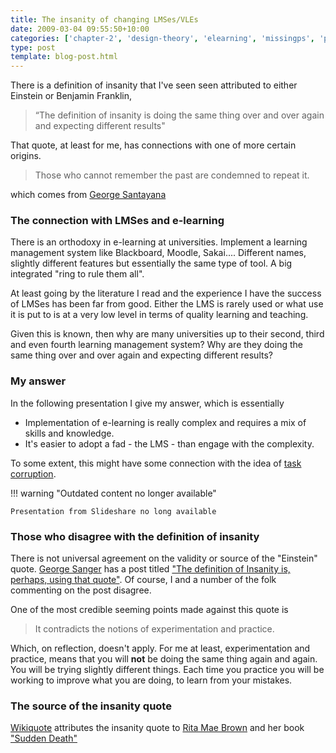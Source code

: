 ```yaml
---
title: The insanity of changing LMSes/VLEs
date: 2009-03-04 09:55:50+10:00
categories: ['chapter-2', 'design-theory', 'elearning', 'missingps', 'psframework', 'quotes', 'thesis']
type: post
template: blog-post.html
---
```

There is a definition of insanity that I've seen seen attributed to either Einstein or Benjamin Franklin,

> “The definition of insanity is doing the same thing over and over again and expecting different results"

That quote, at least for me, has connections with one of more certain origins.

> Those who cannot remember the past are condemned to repeat it.

which comes from [George Santayana](http://en.wikipedia.org/wiki/George_Santayana)

### The connection with LMSes and e-learning

There is an orthodoxy in e-learning at universities. Implement a learning management system like Blackboard, Moodle, Sakai.... Different names, slightly different features but essentially the same type of tool. A big integrated "ring to rule them all".

At least going by the literature I read and the experience I have the success of LMSes has been far from good. Either the LMS is rarely used or what use it is put to is at a very low level in terms of quality learning and teaching.

Given this is known, then why are many universities up to their second, third and even fourth learning management system? Why are they doing the same thing over and over again and expecting different results?

### My answer

In the following presentation I give my answer, which is essentially

- Implementation of e-learning is really complex and requires a mix of skills and knowledge.
- It's easier to adopt a fad - the LMS - than engage with the complexity.

To some extent, this might have some connection with the idea of [task corruption](/blog2/2009/03/04/task-corruption-in-teaching-university-negative-impact-of-place/).


!!! warning "Outdated content no longer available"

    Presentation from Slideshare no long available


### Those who disagree with the definition of insanity

There is not universal agreement on the validity or source of the "Einstein" quote. [George Sanger](http://www.oreillynet.com/pub/au/2203) has a post titled ["The definition of Insanity is, perhaps, using that quote"](http://blogs.oreilly.com/digitalmedia/2006/10/the-definition-of-insanity-is.html). Of course, I and a number of the folk commenting on the post disagree.

One of the most credible seeming points made against this quote is

> It contradicts the notions of experimentation and practice.

Which, on reflection, doesn't apply. For me at least, experimentation and practice, means that you will **not** be doing the same thing again and again. You will be trying slightly different things. Each time you practice you will be working to improve what you are doing, to learn from your mistakes.

### The source of the insanity quote

[Wikiquote](http://en.wikiquote.org/) attributes the insanity quote to [Rita Mae Brown](http://en.wikiquote.org/wiki/Rita_Mae_Brown) and her book ["Sudden Death"](http://www.amazon.com/Sudden-Death-Rita-Mae-Brown/dp/0553269305/ref=pd_bbs_7?ie=UTF8&s=books&qid=1236124407&sr=8-7)